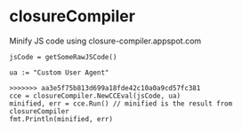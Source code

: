 # closureCompiler
Minify JS code using closure-compiler.appspot.com

````
jsCode = getSomeRawJSCode()

ua := "Custom User Agent"

>>>>>>> aa3e5f75b813d699a18fde42c10a0a9cd57fc381
cce = closureCompiler.NewCCEval(jsCode, ua)
minified, err = cce.Run() // minified is the result from closureCompiler
fmt.Println(minified, err)
````